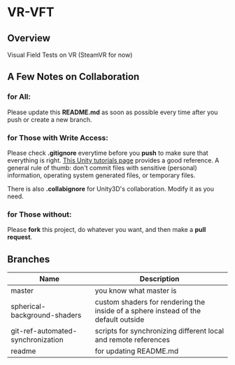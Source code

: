 # VR-VFT


## Overview
Visual Field Tests on VR (SteamVR for now)


## A Few Notes on Collaboration
### for All: 
Please update this **README.md** as soon as possible every time after you push or create a new branch. 

### for Those with Write Access: 
Please check **.gitignore** everytime before you **push** to make sure that everything is right. [This Unity tutorials page](https://unity3d.com/learn/tutorials/topics/production/mastering-unity-project-folder-structure-version-control-systems "Mastering Unity Project Folder Structure - Version Control Systems") provides a good reference. A general rule of thumb: don't commit files with sensitive (personal) information, operating system generated files, or temporary files. 

There is also **.collabignore** for Unity3D's collaboration. Modify it as you need.

### for Those without: 
Please **fork** this project, do whatever you want, and then make a **pull request**.

## Branches 
Name | Description
---------|------------
master | you know what master is
spherical-background-shaders | custom shaders for rendering the inside of a sphere instead of the default outside
git-ref-automated-synchronization | scripts for synchronizing different local and remote references
readme | for updating README.md

